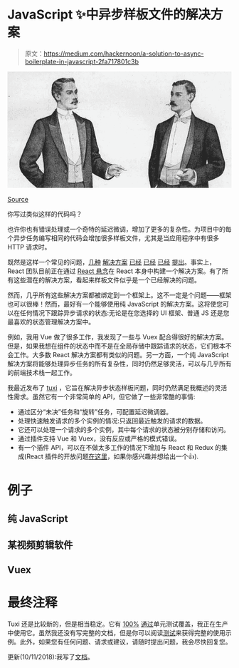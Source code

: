 # JavaScript ✨中异步样板文件的解决方案

> 原文：<https://medium.com/hackernoon/a-solution-to-async-boilerplate-in-javascript-2fa717801c3b>

![](img/3290ff11d4faf569c3f9b96da6daa850.png)

[Source](https://en.wikipedia.org/wiki/Tuxedo#/media/File:Dinner_Jackets,_1898..jpg)

你写过类似这样的代码吗？

也许你也有错误处理或一个奇特的延迟微调，增加了更多的复杂性。为项目中的每个异步任务编写相同的代码会增加很多样板文件，尤其是当应用程序中有很多 HTTP 请求时。

既然是这样一个常见的问题，[几种](/stashaway-engineering/react-redux-tips-better-way-to-handle-loading-flags-in-your-reducers-afda42a804c6) [解决方案](/@lachlanmiller_52885/a-pattern-to-handle-ajax-requests-in-vuex-2d69bc2f8984) [已经](https://github.com/f/vue-wait) [已经](https://gist.github.com/ddanger/21d7f4bd3580d2041b7c56ca04b25b8b) [已经](/@Farzad_YZ/handle-loadings-in-react-by-using-higher-order-components-2ee8de9c3deb) [提出](https://github.com/abdullah/vuex-module-generator)。事实上，React 团队目前正在通过 [React 悬念](/@baphemot/understanding-react-suspense-1c73b4b0b1e6)在 React 本身中构建一个解决方案。有了所有这些潜在的解决方案，看起来样板文件似乎是一个已经解决的问题。

然而，几乎所有这些解决方案都被绑定到一个框架上。这不一定是个问题——框架也可以很棒！然而，最好有一个能够使用纯 JavaScript 的解决方案。这将使您可以在任何情况下跟踪异步请求的状态:无论是在您选择的 UI 框架、普通 JS 还是您最喜欢的状态管理解决方案中。

例如，我用 Vue 做了很多工作，我发现了一些与 Vuex 配合得很好的解决方案。但是，如果我想在组件的状态中而不是在全局存储中跟踪请求的状态，它们根本不会工作。大多数 React 解决方案都有类似的问题。另一方面，一个纯 JavaScript 解决方案将能够处理异步任务的所有复杂性，同时仍然足够灵活，可以与几乎所有的前端技术栈一起工作。

我最近发布了 [tuxi](https://github.com/superMDguy/tuxi) ，它旨在解决异步状态样板问题，同时仍然满足我概述的灵活性需求。虽然它有一个非常简单的 API，但它做了一些非常酷的事情:

*   通过区分“未决”任务和“旋转”任务，可配置延迟微调器。
*   处理快速触发请求的多个实例的情况:只返回最近触发的请求的数据。
*   它还可以处理一个请求的多个实例，其中每个请求的状态被分别存储和访问。
*   通过插件支持 Vue 和 Vuex，没有反应或严格的模式错误。
*   有一个插件 API，可以在不做太多工作的情况下增加与 React 和 Redux 的集成(React 插件的开放问题[在这里](https://github.com/superMDguy/tuxi/issues/1)，如果你感兴趣并想给出一个👍).

# 例子

## 纯 JavaScript

## 某视频剪辑软件

## Vuex

# 最终注释

Tuxi 还是比较新的，但是相当稳定。它有 [100%](https://codecov.io/github/superMDguy/tuxi?branch=master) [通过](https://circleci.com/gh/superMDguy/tuxi/tree/master)单元测试覆盖，我正在生产中使用它。虽然我还没有写完整的文档，但是你可以阅读[测试](https://github.com/superMDguy/tuxi/tree/master/tests)来获得完整的使用示例。此外，如果您有任何问题、请求或建议，请随时提出问题，我会尽快回复您。

更新(10/11/2018):我写了[文档](https://github.com/superMDguy/tuxi/blob/HEAD/docs/readme.md)。